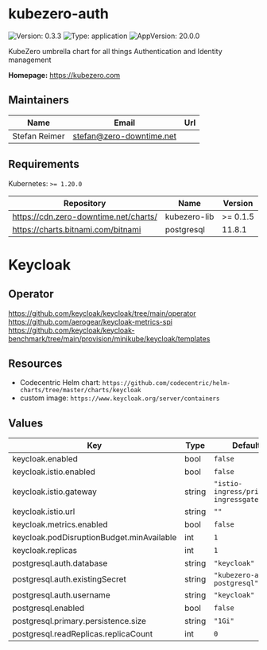 # kubezero-auth

![Version: 0.3.3](https://img.shields.io/badge/Version-0.3.3-informational?style=flat-square) ![Type: application](https://img.shields.io/badge/Type-application-informational?style=flat-square) ![AppVersion: 20.0.0](https://img.shields.io/badge/AppVersion-20.0.0-informational?style=flat-square)

KubeZero umbrella chart for all things Authentication and Identity management

**Homepage:** <https://kubezero.com>

## Maintainers

| Name | Email | Url |
| ---- | ------ | --- |
| Stefan Reimer | <stefan@zero-downtime.net> |  |

## Requirements

Kubernetes: `>= 1.20.0`

| Repository | Name | Version |
|------------|------|---------|
| https://cdn.zero-downtime.net/charts/ | kubezero-lib | >= 0.1.5 |
| https://charts.bitnami.com/bitnami | postgresql | 11.8.1 |

# Keycloak
   
## Operator

https://github.com/keycloak/keycloak/tree/main/operator
https://github.com/aerogear/keycloak-metrics-spi
https://github.com/keycloak/keycloak-benchmark/tree/main/provision/minikube/keycloak/templates

## Resources

- Codecentric Helm chart: `https://github.com/codecentric/helm-charts/tree/master/charts/keycloak`
- custom image: `https://www.keycloak.org/server/containers`
   
## Values

| Key | Type | Default | Description |
|-----|------|---------|-------------|
| keycloak.enabled | bool | `false` |  |
| keycloak.istio.enabled | bool | `false` |  |
| keycloak.istio.gateway | string | `"istio-ingress/private-ingressgateway"` |  |
| keycloak.istio.url | string | `""` |  |
| keycloak.metrics.enabled | bool | `false` |  |
| keycloak.podDisruptionBudget.minAvailable | int | `1` |  |
| keycloak.replicas | int | `1` |  |
| postgresql.auth.database | string | `"keycloak"` |  |
| postgresql.auth.existingSecret | string | `"kubezero-auth-postgresql"` |  |
| postgresql.auth.username | string | `"keycloak"` |  |
| postgresql.enabled | bool | `false` |  |
| postgresql.primary.persistence.size | string | `"1Gi"` |  |
| postgresql.readReplicas.replicaCount | int | `0` |  |
